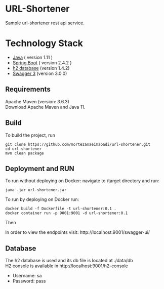 # URL-Shortener
Sample url-shortener rest api service.
# Technology Stack

- [Java](https://www.java.com) ( version 1.11 )
- [Spring Boot](https://spring.io/projects/spring-boot) ( version 2.4.2 )
- [h2 database](https://www.h2database.com) (version 1.4.2)    
- [Swagger 3](https://swagger.io/specification/) (version 3.0.0)

## Requirements 
Apache Maven (version: 3.6.3)<br/>
Download Apache Maven and Java 11.

## Build
To build the project, run

```shell script
git clone https://github.com/mortezanaeimabadi/url-shortener.git
cd url-shortener
mvn clean package
```

## Deployment and RUN
To run without deploying on Docker:
navigate to /target directory and run:
```shell script 
java -jar url-shortener.jar
```

To run by deploying on Docker run:
```shell script
docker build -f Dockerfile -t url-shortener:0.1 .
docker container run -p 9001:9001 -d url-shortener:0.1
```
Then 

In order to view the endpoints visit: 
http://localhost:9001/swagger-ui/



## Database
The h2 database is used and its db file is located at ./data/db<br/>
H2 console is available in http://localhost:9001/h2-console

- Username: sa
- Password: pass







